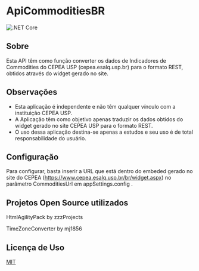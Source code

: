 # ApiCommoditiesBR
![.NET Core](https://github.com/caiomarruda/ApiCommoditiesBr/workflows/.NET%20Core/badge.svg)

## Sobre
Esta API têm como função converter os dados de Indicadores de Commodities do CEPEA USP (cepea.esalq.usp.br) para o formato REST, obtidos através do widget gerado no site.

## Observações
+ Esta aplicação é independente e não têm qualquer vínculo com a instituição CEPEA USP.
+ A Aplicação têm como objetivo apenas traduzir os dados obtidos do widget gerado no site CEPEA USP para o formato REST.
+ O uso dessa aplicação destina-se apenas a estudos e seu uso é de total responsabilidade do usuário.


## Configuração
Para configurar, basta inserir a URL que está dentro do embeded gerado no site do CEPEA (https://www.cepea.esalq.usp.br/br/widget.aspx) no parâmetro CommoditiesUrl em appSettings.config .

## Projetos Open Source utilizados
HtmlAgilityPack by zzzProjects

TimeZoneConverter by mj1856

## Licença de Uso
[MIT](https://choosealicense.com/licenses/mit/)
